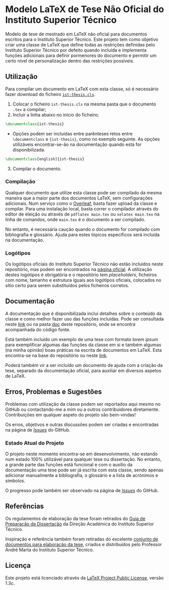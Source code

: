# Modelo LaTeX de Tese Não Oficial do Instituto Superior Técnico

Modelo de tese de mestrado em LaTeX não oficial para documentos escritos para o Instituto Superior Técnico. Este projeto tem como objetivo criar uma classe de LaTeX que define todas as restrições definidas pelo Instituto Superior Técnico por defeito quando incluída e implementa funções adicionais para definir pormenores do documento e permitir um certo nível de personalização dentro das restrições possíveis.

## Utilização

Para compilar um documento em LaTeX com esta classe, só é necessário fazer download do ficheiro [`ist-thesis.cls`](ist-thesis.cls).
1. Colocar o ficheiro `ist-thesis.cls` na mesma pasta que o documento `.tex` a compilar;
2. Incluir a linha abaixo no início do ficheiro;
````tex
\documentclass{ist-thesis}
````
   - Opções podem ser incluídas entre parênteses retos entre `\documentclass` e `{ist-thesis}`, como no exemplo seguinte. As opções utilizáveis encontrar-se-ão na documentação quando esta for disponibilizada.
````tex
\documentclass[english]{ist-thesis}
````
3. Compilar o documento.

### Compilação

Qualquer documento que utilize esta classe pode ser compilado da mesma maneira que a maior parte dos documentos LaTeX, sem configurações adicionais. Num serviço como o [Overleaf](https://www.overleaf.com/ "Overleaf"), basta fazer upload da classe e compilar. Para uma instalação local, basta correr o compilador através do editor de eleição ou através de `pdflatex main.tex` ou `xelatex main.tex` na linha de comandos, onde `main.tex` é o documento a ser compilado.

No entanto, é necessária caução quando o documento for compilado com bibliografia e glossário. Ajuda para estes tópicos específicos será incluída na documentação.

### Logótipos

Os logótipos oficiais do Instituto Superior Técnico não estão incluídos neste repositório, mas podem ser encontrados na [página oficial](https://tecnico.ulisboa.pt/pt/sobre-o-tecnico/institucional/logo-e-manual-de-identidade/). A utilização destes logótipos é obrigatória e o repositório tem _placeholders_, ficheiros com nome, tamanho e estrutura iguais aos logótipos oficiais, colocados no sítio certo para serem substituídos pelos ficheiros corretos.

## Documentação

A documentação que é disponibilizada inclui detalhes sobre o conteúdo da classe e como melhor fazer uso das funções incluídas. Pode ser consultada neste [link](doc/doc.pdf) ou na pasta [doc](doc/) deste repositório, onde se encontra acompanhada do código fonte.

Está também incluído um exemplo de uma tese com formato *lorem ipsum* para exemplificar algumas das funções da classe em si e também algumas (na minha opinião) boas práticas na escrita de documentos em LaTeX. Esta encontra-se na base do repositório ou neste [link](thesis.pdf).

Poderá também vir a ser incluído um documento de ajuda com a criação da tese, separado da documentação oficial, para auxiliar em diversos aspetos de LaTeX.

## Erros, Problemas e Sugestões

Problemas com utilização da classe podem ser reportados aqui mesmo no GitHub ou contactando-me a mim ou a outros contribuidores diretamente. Contribuições em qualquer aspeto do projeto são bem-vindas!

Os erros, objetivos e outras discussões podem ser criadas e encontradas na página de [*Issues*](https://github.com/ekspek/ist-thesis/issues) do GitHub.

### Estado Atual do Projeto

O projeto neste momento encontra-se em desenvolvimento, não estando num estado 100% utilizável para qualquer tese ou dissertação. No entanto, a grande parte das funções está funcional e com o auxílio da documentação uma tese pode ser já escrita com esta classe, sendo apenas adicionar manualmente a bibliografia, o glossário e a lista de acrónimos e símbolos.

O progresso pode também ser observado na página de [*Issues*](https://github.com/ekspek/ist-thesis/issues) do GitHub.

## Referências

Os regulamentos de elaboração da tese foram retirados do [Guia de Preparação da Dissertação](https://academica.tecnico.ulisboa.pt/files/sites/54/guia-de-preparacao-da-dissertacao-1516.pdf "Guia de Preparação da Dissertação") da Direção Académica do Instituto Superior Técnico.

Inspiração e referência também foram retiradas do excelente [conjunto de documentos para elaboração da tese](https://fenix.tecnico.ulisboa.pt/homepage/ist31052/documentos-para-elaboracao-da-tese), criados e distribuídos pelo Professor André Marta do Instituto Superior Técnico.

## Licença

Este projeto está licenciado através da [LaTeX Project Public License](https://www.latex-project.org/lppl/), versão 1.3c.
